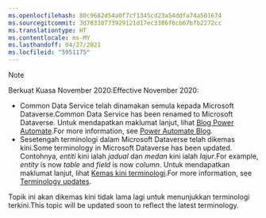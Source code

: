 ```yaml
---
ms.openlocfilehash: 80c9682d54a0f7cf1345cd23a54ddfa74a501674
ms.sourcegitcommit: 3d78338773929121d17ec3386f6cb67bfb2272cc
ms.translationtype: HT
ms.contentlocale: ms-MY
ms.lasthandoff: 04/27/2021
ms.locfileid: "5951175"
---
```

> [!NOTE]
> <span data-ttu-id="30425-101">Berkuat Kuasa November 2020:</span><span class="sxs-lookup"><span data-stu-id="30425-101">Effective November 2020:</span></span>
>
> - <span data-ttu-id="30425-102">Common Data Service telah dinamakan semula kepada Microsoft Dataverse.</span><span class="sxs-lookup"><span data-stu-id="30425-102">Common Data Service has been renamed to Microsoft Dataverse.</span></span> <span data-ttu-id="30425-103">Untuk mendapatkan maklumat lanjut, lihat [Blog Power Automate](https://aka.ms/PAuAppBlog).</span><span class="sxs-lookup"><span data-stu-id="30425-103">For more information, see [Power Automate Blog](https://aka.ms/PAuAppBlog).</span></span>
> - <span data-ttu-id="30425-104">Sesetengah terminologi dalam Microsoft Dataverse telah dikemas kini.</span><span class="sxs-lookup"><span data-stu-id="30425-104">Some terminology in Microsoft Dataverse has been updated.</span></span> <span data-ttu-id="30425-105">Contohnya, *entiti* kini ialah *jadual* dan *medan* kini ialah *lajur*.</span><span class="sxs-lookup"><span data-stu-id="30425-105">For example, *entity* is now *table* and *field* is now *column*.</span></span> <span data-ttu-id="30425-106">Untuk mendapatkan maklumat lanjut, lihat [Kemas kini terminologi](/powerapps/maker/data-platform/data-platform-intro).</span><span class="sxs-lookup"><span data-stu-id="30425-106">For more information, see [Terminology updates](/powerapps/maker/data-platform/data-platform-intro).</span></span>
>
> <span data-ttu-id="30425-107">Topik ini akan dikemas kini tidak lama lagi untuk menunjukkan terminologi terkini.</span><span class="sxs-lookup"><span data-stu-id="30425-107">This topic will be updated soon to reflect the latest terminology.</span></span>